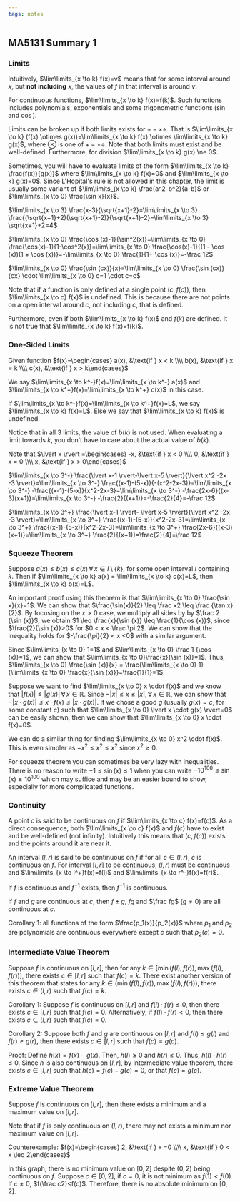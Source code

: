 ```yaml
---
tags: notes
---
```


## MA5131 Summary 1

### Limits

Intuitively, $\lim\limits_{x \to k} f(x)=v$ means that for some interval around $x$, but **not including** $x$, the values of $f$ in that interval is around $v$.

For continuous functions, $\lim\limits_{x \to k} f(x)=f(k)$. Such functions includes polynomials, exponentials and some trigonometric functions ($\sin$ and $\cos$).

Limits can be broken up if both limits exists for $+-\times \div$. That is $\lim\limits_{x \to k} (f(x) \otimes g(x))=\lim\limits_{x \to k} f(x) \otimes \lim\limits_{x \to k} g(x)$, where $\otimes$ is one of $+-\times \div$. Note that both limits must exist and be well-defined. Furthermore, for division $\lim\limits_{x \to k} g(x) \ne 0$.

Sometimes, you will have to evaluate limits of the form $\lim\limits_{x \to k} \frac{f(x)}{g(x)}$ where $\lim\limits_{x \to k} f(x)=0$ and $\lim\limits_{x \to k} g(x)=0$. Since L'Hopital's rule is not allowed in this chapter, the limit is usually some variant of  $\lim\limits_{x \to k} \frac{a^2-b^2}{a-b}$ or $\lim\limits_{x \to 0} \frac{\sin x}{x}$.

$\lim\limits_{x \to 3} \frac{x-3}{\sqrt{x+1}-2}=\lim\limits_{x \to 3} \frac{(\sqrt{x+1}+2)(\sqrt{x+1}-2)}{\sqrt{x+1}-2}=\lim\limits_{x \to 3} \sqrt{x+1}+2=4$

$\lim\limits_{x \to 0} \frac{\cos (x)-1}{\sin^2(x)}=\lim\limits_{x \to 0} \frac{\cos(x)-1}{1-\cos^2(x)}=\lim\limits_{x \to 0} \frac{\cos(x)-1}{(1 - \cos (x))(1 + \cos (x))}=-\lim\limits_{x \to 0} \frac{1}{1+ \cos (x)}=-\frac 12$

$\lim\limits_{x \to 0} \frac{\sin  (cx)}{x}=\lim\limits_{x \to 0} \frac{\sin  (cx)}{cx} \cdot \lim\limits_{x \to 0} c=1 \cdot c=c$

Note that if a function is only defined at a single point $(c,f(c))$, then $\lim\limits_{x \to c} f(x)$ is undefined. This is because there are not points on a open interval around $c$, not including $c$, that is defined.

Furthermore, even if both $\lim\limits_{x \to k} f(x)$ and $f(k)$ are defined. It is not true that $\lim\limits_{x \to k} f(x)=f(k)$.

### One-Sided Limits

Given function $f(x)=\begin{cases} a(x), &\text{if } x < k \\\\ b(x), &\text{if } x = k \\\\ c(x), &\text{if } x > k\end{cases}$ 

We say $\lim\limits_{x \to k^-}f(x)=\lim\limits_{x \to k^-} a(x)$ and $\lim\limits_{x \to k^+}f(x)=\lim\limits_{x \to k^+} c(x)$ in this case.

If $\lim\limits_{x \to k^-}f(x)=\lim\limits_{x \to k^+}f(x)=L$, we say $\lim\limits_{x \to k} f(x)=L$. Else we say that $\lim\limits_{x \to k} f(x)$ is undefined.

Notice that in all $3$ limits, the value of $b(k)$ is not used. When evaluating a limit towards $k$, you don't have to care about the actual value of $b(k)$.

Note that $\lvert x \rvert =\begin{cases} -x, &\text{if } x < 0 \\\\ 0, &\text{if } x = 0 \\\\ x, &\text{if } x > 0\end{cases}$

$\lim\limits_{x \to 3^-} \frac{\lvert x-1 \rvert-\lvert x-5 \rvert}{\lvert x^2 -2x -3 \rvert}=\lim\limits_{x \to 3^-} \frac{(x-1)-(5-x)}{-(x^2-2x-3)}=\lim\limits_{x \to 3^-} -\frac{(x-1)-(5-x)}{x^2-2x-3}=\lim\limits_{x \to 3^-} -\frac{2x-6}{(x-3)(x+1)}=\lim\limits_{x \to 3^-} -\frac{2}{(x+1)}=-\frac{2}{4}=-\frac 12$

$\lim\limits_{x \to 3^+} \frac{\lvert x-1 \rvert- \lvert x-5 \rvert}{\lvert x^2 -2x -3 \rvert}=\lim\limits_{x \to 3^+} \frac{(x-1)-(5-x)}{x^2-2x-3}=\lim\limits_{x \to 3^+} \frac{(x-1)-(5-x)}{x^2-2x-3}=\lim\limits_{x \to 3^+} \frac{2x-6}{(x-3)(x+1)}=\lim\limits_{x \to 3^+} \frac{2}{(x+1)}=\frac{2}{4}=\frac 12$

### Squeeze Theorem

Suppose $a(x) \leq b(x) \leq c(x) \,\forall\, x \in I \setminus \{k\}$, for some open interval $I$ containing $k$. Then if $\lim\limits_{x \to k} a(x) = \lim\limits_{x \to k} c(x)=L$, then $\lim\limits_{x \to k} b(x)=L$.

An important proof using this theorem is that $\lim\limits_{x \to 0} \frac{\sin x}{x}=1$. We can show that $\frac{\sin(x)}{2} \leq \frac x2 \leq \frac {\tan x}{2}$. By focusing on the $x > 0$ case, we multiply all sides by by $\frac 2 {\sin (x)}$, we obtain $1 \leq \frac{x}{\sin (x)} \leq \frac{1}{\cos (x)}$, since $\frac{2}{\sin (x)}>0$ for $0 < x < \frac \pi 2$. We can show that the inequality holds for $-\frac{\pi}{2} < x <0$ with a similar argument. 

Since $\lim\limits_{x \to 0} 1=1$ and $\lim\limits_{x \to 0} \frac 1 {\cos (x)}=1$, we can show that $\lim\limits_{x \to 0}\frac{x}{\sin (x)}=1$. Thus, $\lim\limits_{x \to 0} \frac{\sin (x)}{x} = \frac{\lim\limits_{x \to 0} 1}{\lim\limits_{x \to 0} \frac{x}{\sin (x)}}=\frac{1}{1}=1$. 

Suppose we want to find $\lim\limits_{x \to 0} x \cdot f(x)$ and we know that $\lvert f(x) \rvert \leq \lvert g(x) \rvert \,\forall\, x \in \mathbb{R}$. Since $-\lvert x \rvert \leq x \leq \lvert x \rvert, \,\forall\, x \in \mathbb{R}$, we can show that $-\lvert x \cdot g(x) \lvert \leq x \cdot f(x) \leq \lvert x \cdot g(x) \rvert$. If we chose a good $g$ (usually $g(x)=c$, for some constant $c$) such that $\lim\limits_{x \to 0} \lvert x \cdot g(x) \rvert=0$ can be easily shown, then we can show that $\lim\limits_{x \to 0} x \cdot f(x)=0$.

We can do a similar thing for finding $\lim\limits_{x \to 0} x^2 \cdot f(x)$. This is even simpler as $- x^2 \leq x^2 \leq x^2$ since $x^2 \geq 0$. 

For squeeze theorem you can sometimes be very lazy with inequalities. There is no reason to write $-1 \leq \sin (x) \leq 1$ when you can write $-10^{100} \leq \sin (x) \leq 10^{100}$ which may suffice and may be an easier bound to show, especially for more complicated functions.

### Continuity

A point $c$ is said to be continuous on $f$ if $\lim\limits_{x \to c} f(x)=f(c)$. As a direct consequence, both $\lim\limits_{x \to c} f(x)$ and $f(c)$ have to exist and be well-defined (not infinity). Intuitively this means that $(c,f(c))$ exists and the points around it are near it.

An interval $(l,r)$ is said to be continuous on $f$ if for all $c \in (l,r)$, $c$ is continuous on $f$. For interval $[l,r]$ to be continuous, $(l,r)$ must be continuous and $\lim\limits_{x \to l^+}f(x)=f(l)$ and $\lim\limits_{x \to r^-}f(x)=f(r)$.

If $f$ is continuous and $f^{-1}$ exists, then $f^{-1}$ is continuous.

If $f$ and $g$ are continuous at $c$, then $f \pm g$, $fg$ and $\frac fg$ ($g \ne 0$) are all continuous at $c$.

Corollary 1: all functions of the form $\frac{p_1(x)}{p_2(x)}$ where $p_1$ and $p_2$ are polynomials are continuous everywhere except $c$ such that $p_2(c)=0$.

### Intermediate Value Theorem

Suppose $f$ is continuous on $[l,r]$, then for any $k \in [\min(f(l),f(r)), \max(f(l),f(r))]$, there exists $c \in [l,r]$ such that $f(c)=k$. There exist another version of this theorem that states for any $k \in (\min(f(l),f(r)), \max(f(l),f(r)))$, there exists $c \in (l,r)$ such that $f(c)=k$.

Corollary 1: Suppose $f$ is continuous on $[l,r]$ and $f(l) \cdot f(r) \leq 0$, then there exists $c \in [l,r]$ such that $f(c)=0$. Alternatively, if  $f(l) \cdot f(r) < 0$, then there exists $c \in (l,r)$ such that $f(c)=0$.

Corollary 2: Suppose both $f$ and $g$ are continuous on $[l,r]$ and $f(l) \leq g(l)$ and $f(r) \geq g(r)$, then there exists $c \in [l,r]$ such that $f(c)=g(c)$.

Proof: Define $h(x)=f(x)-g(x)$. Then, $h(l) \geq 0$ and $h(r) \leq 0$. Thus, $h(l) \cdot h(r) \leq 0$. Since $h$ is also continuous on $[l,r]$, by intermediate value theorem, there exists $c\in [l,r]$ such that $h(c)=f(c)-g(c)=0$, or that  $f(c)=g(c)$.

### Extreme Value Theorem

Suppose $f$ is continuous on $[l,r]$, then there exists a minimum and a maximum value on $[l,r]$.

Note that if $f$ is only continuous on $(l,r)$, there may not exists a minimum nor maximum value on $[l,r]$.

Counterexample: $f(x)=\begin{cases} 2, &\text{if } x =0 \\\\ x, &\text{if } 0 < x \leq 2\end{cases}$ 

In this graph, there is no minimum value on $[0,2]$ despite $(0,2)$ being continuous on $f$. Suppose $c \in [0,2]$, if $c=0$, it is not minimum as $f(1)<f(0)$. If $c \ne 0$, $f(\frac c2)<f(c)$. Therefore, there is no absolute minimum on $[0,2]$.
